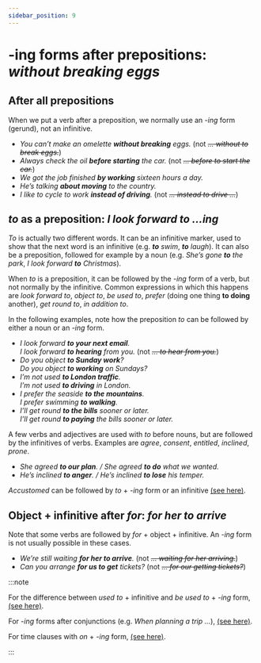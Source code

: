 ```yaml
---
sidebar_position: 9
---
```


# -ing forms after prepositions: *without breaking eggs*

## After all prepositions

When we put a verb after a preposition, we normally use an *\-ing* form (gerund), not an infinitive.

- *You can’t make an omelette **without breaking** eggs.* (not *~~… without to break eggs.~~*)
- *Always check the oil **before starting** the car.* (not *~~… before to start the car.~~*)
- *We got the job finished **by working** sixteen hours a day.*
- *He’s talking **about moving** to the country.*
- *I like to cycle to work **instead of driving**.* (not *~~… instead to drive …~~*)

## *to* as a preposition: *I look forward to …ing*

*To* is actually two different words. It can be an infinitive marker, used to show that the next word is an infinitive (e.g. ***to** swim*, ***to** laugh*). It can also be a preposition, followed for example by a noun (e.g. *She’s gone **to** the park*, *I look forward **to** Christmas*).

When *to* is a preposition, it can be followed by the *\-ing* form of a verb, but not normally by the infinitive. Common expressions in which this happens are *look forward to*, *object to*, *be used to*, *prefer* (doing one thing **to doing** another), *get round to*, *in addition to*.

In the following examples, note how the preposition *to* can be followed by either a noun or an *\-ing* form.

- *I look forward **to your next email**.*  
  *I look forward **to hearing** from you.* (not *~~… to hear from you.~~*)
- *Do you object **to Sunday work**?*  
  *Do you object **to working** on Sundays?*
- *I’m not used **to London traffic**.*  
  *I’m not used **to driving** in London.*
- *I prefer the seaside **to the mountains**.*  
  *I prefer swimming **to walking**.*
- *I’ll get round **to the bills** sooner or later.*  
  *I’ll get round **to paying** the bills sooner or later.*

A few verbs and adjectives are used with *to* before nouns, but are followed by the infinitives of verbs. Examples are *agree*, *consent*, *entitled*, *inclined*, *prone*.

- *She agreed **to our plan**. / She agreed **to do** what we wanted.*
- *He’s inclined **to anger**. / He’s inclined **to lose** his temper.*

*Accustomed* can be followed by *to* + *\-ing* form or an infinitive [(see here)](./infinitives-or-ing-forms-both-possible-with-different-uses#attempt-intend-continue-cant-bear-be-accustomed-to-be-committed-to).

## Object + infinitive after *for*: *for her to arrive*

Note that some verbs are followed by *for* + object + infinitive. An *\-ing* form is not usually possible in these cases.

- *We’re still waiting **for her to arrive**.* (not *~~… waiting for her arriving.~~*)
- *Can you arrange **for us to get** tickets?* (not *~~… for our getting tickets?~~*)

:::note

For the difference between *used to* + infinitive and *be used to* + *\-ing* form, [(see here)](./../modal-auxiliary-verbs/typical-behaviour-used-to-infinitive).

For *\-ing* forms after conjunctions (e.g. *When planning a trip …*), [(see here)](./../infinitives-ing-forms-and-past-participles-other-uses/participle-clauses#participle-clauses-after-conjunctions-and-prepositions).

For time clauses with *on* + *\-ing* form, [(see here)](./../infinitives-ing-forms-and-past-participles-other-uses/participle-clauses#participle-clauses-after-conjunctions-and-prepositions).

:::
